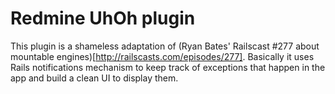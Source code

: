Redmine UhOh plugin
===================

This plugin is a shameless adaptation of (Ryan Bates' Railscast #277 about mountable engines)[http://railscasts.com/episodes/277]. Basically it uses Rails notifications mechanism to keep track of exceptions that happen in the app and build a clean UI to display them.
